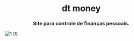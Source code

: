 <h1 align="center">dt money</h1>

<h3 align="center">Site para controle de finanças pessoais.</h3>

![1 (1)](https://user-images.githubusercontent.com/99914904/180620101-c216bf9d-341f-4cbf-bdb7-2de89ea8bae3.png)
